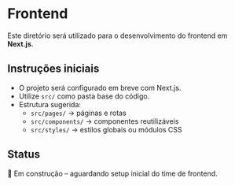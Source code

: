 # Frontend

Este diretório será utilizado para o desenvolvimento do frontend em **Next.js**.

## Instruções iniciais
- O projeto será configurado em breve com Next.js.
- Utilize `src/` como pasta base do código.
- Estrutura sugerida:
  - `src/pages/` → páginas e rotas
  - `src/components/` → componentes reutilizáveis
  - `src/styles/` → estilos globais ou módulos CSS

## Status
🚧 Em construção – aguardando setup inicial do time de frontend.

